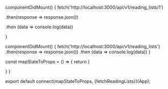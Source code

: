 componentDidMount() {
  fetch('http://localhost:3000/api/v1/reading_lists/1') 
  <!-- //async get request (default fetch request is get) - won't do anything with data till we get response back -->
  .then(response => response.json()) 
  <!-- //turn response into json -->
  .then (data => console.log(data)) 
  <!-- //the response that we get turned into json becomes data here (could still call it response)
 //the return value of previous then comes in as argument in next one (i.e. response.json becomes data in second .then) -->
}

componentDidMount() {
  fetch('http://localhost:3000/api/v1/reading_lists') 
  .then(response => response.json()) 
  .then (data => console.log(data)) 
}



<!-- first checks serializers before models. serializer knows when you render json to first check serializer to send to frontend? -->


<!-- container components are still components, usually class componnets and usually render other components and contain other components
containers are kind of a parent to the other components  -->


<!-- //mapStateToProps gives us access to see what is already in our store
//and we have to pass it below to connect because connect is out way of connecting redux store to this specifc component 
//gives us access to this.props.readingLists -->
 const mapStateToProps = () => {
   return {

   }
 }

<!-- //fetchReadingLists is action creator that gives us ability to update our store directly from this component 
//gives us access to this.props.fetchReadingLists() -->
export default connect(mapStateToProps, {fetchReadingLists})(App);
